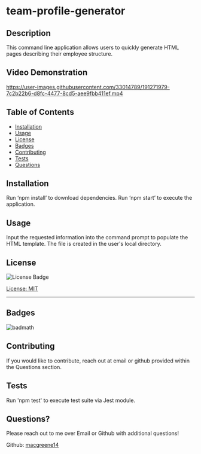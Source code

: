 # team-profile-generator

  ## Description

  This command line application allows users to quickly generate HTML pages describing their employee structure.
  
  ## Video Demonstration 

https://user-images.githubusercontent.com/33014789/191271979-7c2b22b6-d8fc-4477-8cd5-aee9fbb411ef.mp4

  ## Table of Contents
  
  - [Installation](#installation)
  - [Usage](#usage)
  - [License](#license)
  - [Badges](#badges)  
  - [Contributing](#contributing)  
  - [Tests](#tests)  
  - [Questions](#questions)  
  
  ## Installation
  
  Run ‘npm install’ to download dependencies. Run ‘npm start’ to execute the application.
    
  ## Usage
  
  Input the requested information into the command prompt to populate the HTML template. The file is created in the user's local directory. 
  
  ## License
  
  ![License Badge](https://img.shields.io/badge/License-MIT-green)
  
  [License: MIT](https://choosealicense.com/licenses/mit/)
    
  ---

  ## Badges
  
  ![badmath](https://img.shields.io/github/languages/top/lernantino/badmath)

  ## Contributing
  
  If you would like to contribute, reach out at email or github provided within the Questions section. 
    
  ## Tests
  
  Run 'npm test' to execute test suite via Jest module. 
  
  ## Questions?

  Please reach out to me over Email or Github with additional questions!

  Github: [macgreene14](https://github.com/macgreene14)
